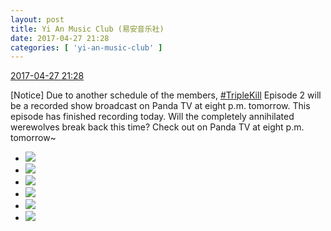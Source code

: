 ```yaml
---
layout: post
title: Yi An Music Club (易安音乐社)
date: 2017-04-27 21:28
categories: [ 'yi-an-music-club' ]
---
```


<div class="weibo-info">
  <a href="http://weibo.com/6094546964/F0wK88g7q">2017-04-27 21:28</a>
</div>

[Notice] Due to another schedule of the members, [#TripleKill](http://weibo.com/p/100808d614267acb9089db17679bfac43299ac) Episode 2 will be a recorded show broadcast on Panda TV at eight p.m. tomorrow. This episode has finished recording today. Will the completely annihilated werewolves break back this time? Check out on Panda TV at eight p.m. tomorrow~

<!-- more -->

<ul class="weibo-pic-list-2">
  <li class="weibo-pic">
    <a href="https://wx3.sinaimg.cn/mw690/006Es64Agy1ff1k59yal8j3244355b1l.jpg"><img src="https://wx3.sinaimg.cn/thumb150/006Es64Agy1ff1k59yal8j3244355b1l.jpg" /></a>
  </li>
  <li class="weibo-pic">
    <a href="https://wx1.sinaimg.cn/mw690/006Es64Agy1ff1k5b7tuqj322c3gg7wh.jpg"><img src="https://wx1.sinaimg.cn/thumb150/006Es64Agy1ff1k5b7tuqj322c3gg7wh.jpg" /></a>
  </li>
  <li class="weibo-pic">
    <a href="https://wx2.sinaimg.cn/mw690/006Es64Agy1ff1k5cfd2bj328y3ggb29.jpg"><img src="https://wx2.sinaimg.cn/thumb150/006Es64Agy1ff1k5cfd2bj328y3ggb29.jpg" /></a>
  </li>
  <li class="weibo-pic">
    <a href="https://wx3.sinaimg.cn/mw690/006Es64Agy1ff1k58wynej32c03gghdt.jpg"><img src="https://wx3.sinaimg.cn/thumb150/006Es64Agy1ff1k58wynej32c03gghdt.jpg" /></a>
  </li>
  <li class="weibo-pic">
    <a href="https://wx2.sinaimg.cn/mw690/006Es64Agy1ff1k5ef3imj327k3fy7wh.jpg"><img src="https://wx2.sinaimg.cn/thumb150/006Es64Agy1ff1k5ef3imj327k3fy7wh.jpg" /></a>
  </li>
  <li class="weibo-pic">
    <a href="https://wx4.sinaimg.cn/mw690/006Es64Agy1ff1k5fv10dj32b73kdhdt.jpg"><img src="https://wx4.sinaimg.cn/thumb150/006Es64Agy1ff1k5fv10dj32b73kdhdt.jpg" /></a>
  </li>
</ul>
